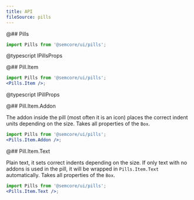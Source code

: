 ```yaml
---
title: API
fileSource: pills
---
```


@## Pills

```jsx
import Pills from '@semcore/ui/pills';
```

@typescript IPillsProps

@## Pill.Item

```jsx
import Pills from '@semcore/ui/pills';
<Pills.Item />;
```

@typescript IPillProps

@## Pill.Item.Addon

The addon inside the pill (most often it is an icon) places the correct indent units depending on the size. Takes all properties of the `Box`.

```jsx
import Pills from '@semcore/ui/pills';
<Pills.Item.Addon />;
```

@## Pill.Item.Text

Plain text, it sets correct indents depending on the size. If only text with no addons is used in the pill, it will be wrapped in `Pills.Item.Text` automatically. Takes all properties of the `Box`.

```jsx
import Pills from '@semcore/ui/pills';
<Pills.Item.Text />;
```

